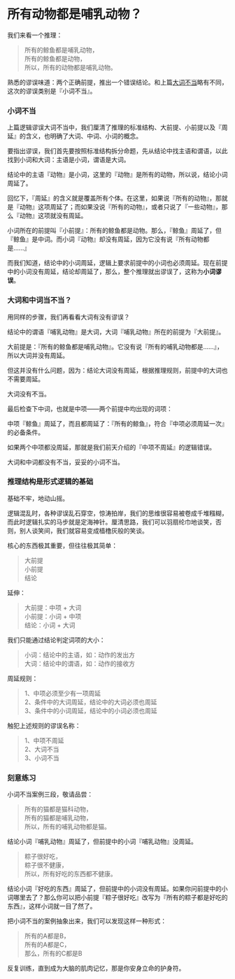 # 所有动物都是哺乳动物？


我们来看一个推理：

>   所有的鲸鱼都是哺乳动物，<br />所有的鲸鱼都是动物，<br />所以，所有的动物都是哺乳动物。

熟悉的谬误味道：两个正确前提，推出一个错误结论。和上篇[大词不当](https://doraemonj.github.io/zh-cn/logical_fallacy_005/)略有不同，这次的谬误类别是『小词不当』。

### 小词不当

上篇逻辑谬误大词不当中，我们厘清了推理的标准结构、大前提、小前提以及『周延』的含义，也明确了大词、中词、小词的概念。

要指出谬误，我们首先要按照标准结构拆分命题，先从结论中找主语和谓语，以此找到小词和大词：主语是小词，谓语是大词。

结论中的主语『动物』是小词，这里的『动物』是所有的动物，所以说，结论小词周延了。

回忆下，『周延』的含义就是覆盖所有个体。在这里，如果说『所有的动物』，那就是『动物』这项周延了；而如果没说『所有的动物』，或者只说了『一些动物』，那么『动物』这项就没有周延。

小词所在的前提叫『小前提』：所有的鲸鱼都是动物。那么，『鲸鱼』周延了，但『鲸鱼』是中词。而小词『动物』却没有周延，因为它没有说『所有动物都是……』

而我们知道，结论中的小词周延，逻辑上要求前提中的小词也必须周延。现在前提中的小词没有周延，结论却周延了，那么，整个推理就出谬误了，这称为**小词谬误**。

### 大词和中词当不当？

用同样的步骤，我们再看看大词有没有谬误？

结论中的谓语『哺乳动物』是大词，大词『哺乳动物』所在的前提为『大前提』。

大前提是：『所有的鲸鱼都是哺乳动物』。它没有说『所有的哺乳动物都是……』，所以大词并没有周延。

但这并没有什么问题，因为：结论大词没有周延，根据推理规则，前提中的大词也不需要周延。

大词没有不当。

最后检查下中词，也就是中项——两个前提中均出现的词项：

中项『鲸鱼』周延了，而且都周延了：『所有的鲸鱼』，符合『中项必须周延一次』的必备条件。

如果两个中项都没周延，那就是我们前天介绍的『中项不周延』的逻辑错误。

大词和中词都没有不当，妥妥的小词不当。

### 推理结构是形式逻辑的基础

基础不牢，地动山摇。

逻辑混乱时，各种谬误乱石穿空，惊涛拍岸，我们的思维很容易被卷成千堆糨糊，而此时逻辑扎实的马步就是定海神针。厘清思路，我们可以羽扇纶巾地谈笑，否则，别人谈笑间，我们就容易变成樯橹灰般的笑谈。

核心的东西极其重要，但往往极其简单：

>   大前提<br />
>   小前提<br />
>   结论

延伸：

>   大前提：中项 + 大词<br />
>   小前提：小词 + 中项<br />
>   结论：小词 + 大词

我们只能通过结论判定词项的大小：

>   小词：结论中的主语，如：动作的发出方<br />
>   大词：结论中的谓语，如：动作的接收方

周延规则：

>   1、中项必须至少有一项周延<br />
>   2、条件中的大词周延，结论中的大词必须也周延<br />
>   3、条件中的小词周延，结论中的小词必须也周延

触犯上述规则的谬误名称：

>   1、中项不周延<br />
>   2、大词不当<br />
>   3、小词不当

### 刻意练习

小词不当案例三段，敬请品尝：

>   所有的猫都是猫科动物，<br />
>   所有的猫都是哺乳动物，<br />
>   所以，所有的哺乳动物都是猫。

结论小词『哺乳动物』周延了，但前提中的小词『哺乳动物』没周延。

>   粽子很好吃，<br />
>   粽子很不健康，<br />
>   所以，所有好吃的东西都不健康。

结论小词『好吃的东西』周延了，但前提中的小词没有周延。如果你问前提中的小词哪里去了？那么你可以把小前提『粽子很好吃』改写为『所有的粽子都是好吃的东西』，这样小词就一目了然了。

把小词不当的案例抽象出来，我们可以发现这样一种形式：

>   所有的A都是B，<br />
>   所有的A都是C，<br />
>   那么，所有的C都是B

反复训练，直到成为大脑的肌肉记忆，那是你安身立命的护身符。


